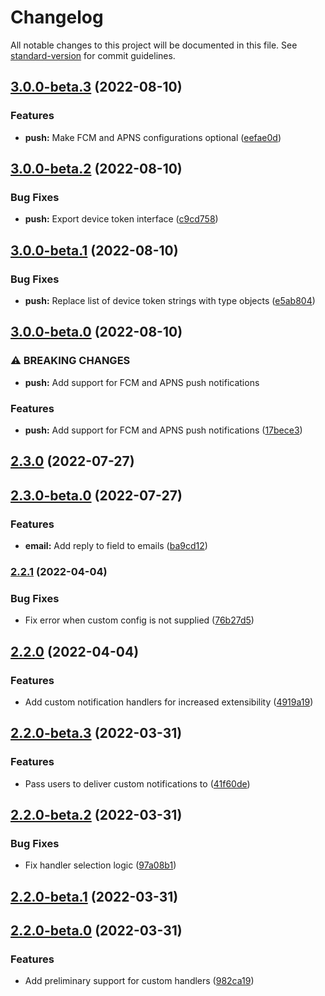 # Changelog

All notable changes to this project will be documented in this file. See [standard-version](https://github.com/conventional-changelog/standard-version) for commit guidelines.

## [3.0.0-beta.3](https://github.com/chelsea-apps/notification/compare/v3.0.0-beta.2...v3.0.0-beta.3) (2022-08-10)


### Features

* **push:** Make FCM and APNS configurations optional ([eefae0d](https://github.com/chelsea-apps/notification/commit/eefae0d2825f37246c5478d93d143c2a3cc2bea9))

## [3.0.0-beta.2](https://github.com/chelsea-apps/notification/compare/v3.0.0-beta.1...v3.0.0-beta.2) (2022-08-10)


### Bug Fixes

* **push:** Export device token interface ([c9cd758](https://github.com/chelsea-apps/notification/commit/c9cd758bb88b049afcb9cd2cbcea21b862d92a70))

## [3.0.0-beta.1](https://github.com/chelsea-apps/notification/compare/v3.0.0-beta.0...v3.0.0-beta.1) (2022-08-10)


### Bug Fixes

* **push:** Replace list of device token strings with type objects ([e5ab804](https://github.com/chelsea-apps/notification/commit/e5ab8049e8bde65fa58d0a3c8d206e03c8529449))

## [3.0.0-beta.0](https://github.com/chelsea-apps/notification/compare/v2.3.0...v3.0.0-beta.0) (2022-08-10)


### ⚠ BREAKING CHANGES

* **push:** Add support for FCM and APNS push notifications

### Features

* **push:** Add support for FCM and APNS push notifications ([17bece3](https://github.com/chelsea-apps/notification/commit/17bece35ef81509425938f4eb9b4576d7d25a655))

## [2.3.0](https://github.com/chelsea-apps/notification/compare/v2.2.1...v2.3.0) (2022-07-27)

## [2.3.0-beta.0](https://github.com/chelsea-apps/notification/compare/v2.2.1...v2.3.0-beta.0) (2022-07-27)


### Features

* **email:** Add reply to field to emails ([ba9cd12](https://github.com/chelsea-apps/notification/commit/ba9cd12cbec5410b42360928edde2cc6c3307211))

### [2.2.1](https://github.com/chelsea-apps/notification/compare/v2.2.0...v2.2.1) (2022-04-04)


### Bug Fixes

* Fix error when custom config is not supplied ([76b27d5](https://github.com/chelsea-apps/notification/commit/76b27d5df062ae426092b5f994ceaa051e743975))

## [2.2.0](https://github.com/chelsea-apps/notification/compare/v2.1.0-1...v2.2.0) (2022-04-04)


### Features

* Add custom notification handlers for increased extensibility ([4919a19](https://github.com/chelsea-apps/notification/commit/4919a19f0e9cdfcca17c58e6042ab3826c62bdb5))

## [2.2.0-beta.3](https://github.com/chelsea-apps/notification/compare/v2.2.0-beta.2...v2.2.0-beta.3) (2022-03-31)


### Features

* Pass users to deliver custom notifications to ([41f60de](https://github.com/chelsea-apps/notification/commit/41f60de84d3a0061c49cabe30d28354368a1b4b4))

## [2.2.0-beta.2](https://github.com/chelsea-apps/notification/compare/v2.2.0-beta.1...v2.2.0-beta.2) (2022-03-31)


### Bug Fixes

* Fix handler selection logic ([97a08b1](https://github.com/chelsea-apps/notification/commit/97a08b1b73cda18b25ba542a86ff62ac8bb02a52))

## [2.2.0-beta.1](https://github.com/chelsea-apps/notification/compare/v2.2.0-beta.0...v2.2.0-beta.1) (2022-03-31)

## [2.2.0-beta.0](https://github.com/chelsea-apps/notification/compare/v2.1.0-1...v2.2.0-beta.0) (2022-03-31)


### Features

* Add preliminary support for custom handlers ([982ca19](https://github.com/chelsea-apps/notification/commit/982ca191f95293007df446fcade88a8156885bd6))
